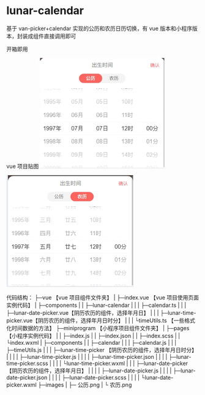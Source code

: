 # lunar-calendar

基于 van-picker+calendar 实现的公历和农历日历切换，有 vue 版本和小程序版本，封装成组件直接调用即可

开箱即用

vue 项目贴图
![公历](https://github.com/Julesguo/lunar-calendar/blob/main/images/%E5%85%AC%E5%8E%86.png)

![农历](https://github.com/Julesguo/lunar-calendar/blob/main/images/%E5%86%9C%E5%8E%86.png)

代码结构：
├─vue 【vue 项目组件文件夹】
| ├─index.vue 【vue 项目使用页面实例代码】
| ├─components
| | ├─lunar-calendar
| | | ├─calendar.ts
| | | ├─lunar-date-picker.vue【阴历农历的组件，选择年月日】
| | | ├─lunar-time-picker.vue【阴历农历的组件，选择年月日时分】
| | | └timeUtils.ts 【一些格式化时间数据的方法】
├─miniprogram 【小程序项目组件文件夹】
| ├─pages 【小程序实例代码】
| | ├─index.js
| | ├─index.json
| | ├─index.scss
| | └index.wxml
| ├─components
| | ├─calendar
| | | ├─calendar.js
| | | ├─timeUtils.js
| | | ├─lunar-time-picker 【阴历农历的组件，选择年月日时分】
| | | | ├─lunar-time-picker.js
| | | | ├─lunar-time-picker.json
| | | | ├─lunar-time-picker.scss
| | | | └lunar-time-picker.wxml
| | | ├─lunar-date-picker 【阴历农历的组件，选择年月日】
| | | | ├─lunar-date-picker.js
| | | | ├─lunar-date-picker.json
| | | | ├─lunar-date-picker.scss
| | | | └lunar-date-picker.wxml
├─images
| ├─ 公历.png
| └ 农历.png
